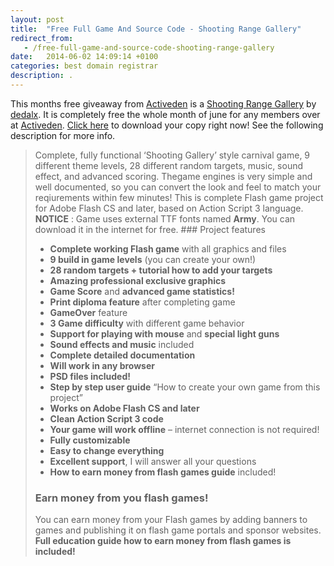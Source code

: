 ```yaml
---
layout: post
title:  "Free Full Game And Source Code - Shooting Range Gallery"
redirect_from:
   - /free-full-game-and-source-code-shooting-range-gallery
date:   2014-06-02 14:09:14 +0100
categories: best domain registrar
description: .
---
```


This months free giveaway from [Activeden](http://activeden.net/?ref=Bigideaguy "Activeden") is a [Shooting Range Gallery](http://activeden.net/item/shooting-range-gallery-premium-flash-game/3409168?WT.ac=free_file&WT.z_author=dedalx&ref=Bigideaguy "Shooting Range Gallery - Premium Flash Game") by [dedalx](http://activeden.net/user/dedalx?WT.ac=item_profile_text&WT.z_author=dedalx&ref=Bigideaguy "dedalx"). It is completely free the whole month of june for any members over at [Activeden](http://activeden.net/?ref=Bigideaguy "Activeden"). [Click here](http://activeden.net/item/shooting-range-gallery-premium-flash-game/3409168?WT.ac=free_file&WT.z_author=dedalx&ref=Bigideaguy "Shooting Range Gallery - Premium Flash Game") to download your copy right now! See the following description for more info.

> Complete, fully functional ‘Shooting Gallery’ style carnival game, 9 different theme levels, 28 different random targets, music, sound effect, and advanced scoring. Thegame engines is very simple and well documented, so you can convert the look and feel to match your reqiurements within few minutes! This is complete Flash game project for Adobe Flash CS and later, based on Action Script 3 language.  **NOTICE** : Game uses external TTF fonts named **Army**. You can download it in the internet for free. ### Project features
> 
> - **Complete working Flash game** with all graphics and files
> - **9 build in game levels** (you can create your own!)
> - **28 random targets + tutorial how to add your targets**
> - **Amazing professional exclusive graphics**
> - **Game Score** and **advanced game statistics!**
> - **Print diploma feature** after completing game
> - **GameOver** feature
> - **3 Game difficulty** with different game behavior
> - **Support for playing with mouse** and **special light guns**
> - **Sound effects and music** included
> - **Complete detailed documentation**
> - **Will work in any browser**
> - **PSD files included!**
> - **Step by step user guide** “How to create your own game from this project”
> - **Works on Adobe Flash CS and later**
> - **Clean Action Script 3 code**
> - **Your game will work offline** – internet connection is not required!
> - **Fully customizable**
> - **Easy to change everything**
> - **Excellent support**, I will answer all your questions
> - **How to earn money from flash games guide** included!
> 
> ### Earn money from you flash games!
> 
>  You can earn money from your Flash games by adding banners to games and publishing it on flash game portals and sponsor websites. **Full education guide how to earn money from flash games is included!**